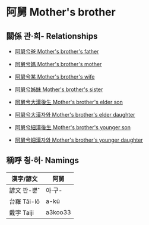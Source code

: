 # 阿舅 Mother's brother

## 關係 관·희- Relationships

- [阿舅兮爸 Mother's brother's father](member13.md)

- [阿舅兮媽 Mother's brother's mother](member14.md)

- [阿舅兮某 Mother's brother's wife](member51.md)

- [阿舅兮姊妹 Mother's brother's sister](member15.md)

- [阿舅兮大漢後生 Mother's brother's elder son](member47.md)

- [阿舅兮大漢자와 Mother's brother's elder daughter](member48.md)

- [阿舅兮細漢後生 Mother's brother's younger son](member49.md)

- [阿舅兮細漢자와 Mother's brother's younger daughter](member50.md)



## 稱呼 칑·허· Namings

漢字/諺文 | 阿舅
--- | ---
諺文 깐-뿐ˆ | 아·구-
台羅 Tâi-lô | a-kū
戴字 Taiji | a3koo33


